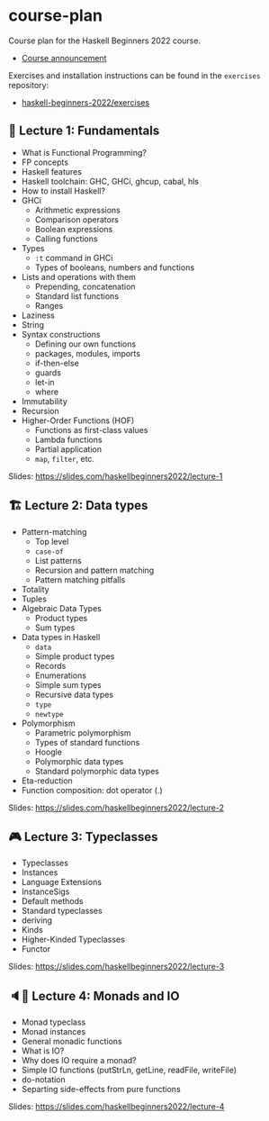 # course-plan

Course plan for the Haskell Beginners 2022 course.

* [Course announcement](https://kodimensional.dev/course)

Exercises and installation instructions can be found in the `exercises` repository:

* [haskell-beginners-2022/exercises](https://github.com/haskell-beginners-2022/exercises)

## 🏡 Lecture 1: Fundamentals

* What is Functional Programming?
* FP concepts
* Haskell features
* Haskell toolchain: GHC, GHCi, ghcup, cabal, hls
* How to install Haskell?
* GHCi
  * Arithmetic expressions
  * Comparison operators
  * Boolean expressions
  * Calling functions
* Types
  * `:t` command in GHCi
  * Types of booleans, numbers and functions
* Lists and operations with them
  * Prepending, concatenation
  * Standard list functions
  * Ranges
* Laziness
* String
* Syntax constructions
  * Defining our own functions
  * packages, modules, imports
  * if-then-else
  * guards
  * let-in
  * where
* Immutability
* Recursion
* Higher-Order Functions (HOF)
  * Functions as first-class values
  * Lambda functions
  * Partial application
  * `map`, `filter`, etc.

Slides: https://slides.com/haskellbeginners2022/lecture-1

## 🏗 Lecture 2: Data types


* Pattern-matching
  * Top level
  * `case-of`
  * List patterns
  * Recursion and pattern matching
  * Pattern matching pitfalls
* Totality
* Tuples
* Algebraic Data Types
  * Product types
  * Sum types
* Data types in Haskell
  * `data`
  * Simple product types
  * Records
  * Enumerations
  * Simple sum types
  * Recursive data types
  * `type`
  * `newtype`
* Polymorphism
  * Parametric polymorphism
  * Types of standard functions
  * Hoogle
  * Polymorphic data types
  * Standard polymorphic data types
* Eta-reduction 
* Function composition: dot operator (.)

Slides: https://slides.com/haskellbeginners2022/lecture-2

## 🎮 Lecture 3: Typeclasses

* Typeclasses
* Instances
* Language Extensions
* InstanceSigs
* Default methods
* Standard typeclasses
* deriving
* Kinds
* Higher-Kinded Typeclasses
* Functor

Slides: https://slides.com/haskellbeginners2022/lecture-3

## 🔈🎤 Lecture 4: Monads and IO

* Monad typeclass
* Monad instances
* General monadic functions
* What is IO?
* Why does IO require a monad?
* Simple IO functions (putStrLn, getLine, readFile, writeFile)
* do-notation
* Separting side-effects from pure functions

Slides: https://slides.com/haskellbeginners2022/lecture-4
